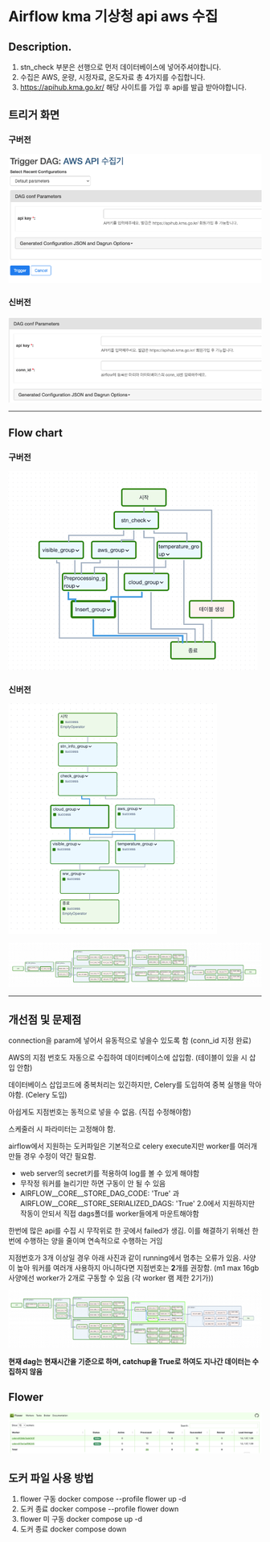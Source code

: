 # Airflow kma 기상청 api aws 수집

## Description.
1. stn_check 부분은 선행으로 먼저 데이터베이스에 넣어주셔야합니다.
2. 수집은 AWS, 운량, 시정자료, 온도자료 총 4가지를 수집합니다.
3. https://apihub.kma.go.kr/ 해당 사이트를 가입 후 api를 발급 받아야합니다.


##  트리거 화면
### 구버전
![img_1.png](img_1.png)
### 신버전
![img_5.png](img_5.png)

------

## Flow chart
### 구버전
![img.png](img.png)
### 신버전
![img_3.png](img_3.png)


![img_4.png](img_4.png)

------

## 개선점 및 문제점
connection을 param에 넣어서 유동적으로 넣을수 있도록 함 (conn_id 지정 완료)

AWS의 지점 번호도 자동으로 수집하여 데이터베이스에 삽입함. (테이블이 있을 시 삽입 안함)

데이터베이스 삽입코드에 중복처리는 있긴하지만, Celery를 도입하여 중복 실행을 막아야함. (Celery 도입)

아쉽게도 지점번호는 동적으로 넣을 수 없음. (직접 수정해야함)

스케줄러 시 파라미터는 고정해야 함.

airflow에서 지원하는 도커파일은 기본적으로 celery execute지만 worker를 여러개 만들 경우 수정이 약간 필요함.

- web server의 secret키를 적용하여 log를 볼 수 있게 해야함
- 무작정 워커를 늘리기만 하면 구동이 안 될 수 있음
- AIRFLOW__CORE__STORE_DAG_CODE: 'True' 과 AIRFLOW__CORE__STORE_SERIALIZED_DAGS: 'True' 2.0에서 지원하지만 작동이 안되서 직접 dags폴더를 worker들에게 마운트해야함

한번에 많은 api를 수집 시 무작위로 한 곳에서 failed가 생김. 이를 해결하기 위해선 한번에 수행하는 양을 줄이며 연속적으로 수행하는 거임

지점번호가 3개 이상일 경우 아래 사진과 같이 running에서 멈추는 오류가 있음. 사양이 높아 워커를 여러개 사용하지 아니하다면 지점번호는 **2**개를 권장함.
(m1 max 16gb 사양에선 worker가 2개로 구동할 수 있음 (각 worker 램 제한 2기가))

![img_6.png](img_6.png)

**현재 dag는 현재시간을 기준으로 하며, catchup을 True로 하여도 지나간 데이터는 수집하지 않음**


## Flower
![img_2.png](img_2.png)

## 도커 파일 사용 방법
1. flower 구동
docker compose --profile flower up -d
2. 도커 종료
docker compose --profile flower down
3. flower 미 구동
docker compose up -d
2. 도커 종료
docker compose down
